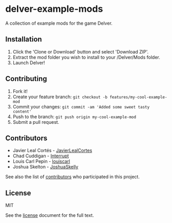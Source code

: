 # delver-example-mods
A collection of example mods for the game Delver.

## Installation
1. Click the 'Clone or Download' button and select 'Download ZIP'.
2. Extract the mod folder you wish to install to your /Delver/Mods folder.
3. Launch Delver!

## Contributing
1. Fork it!
2. Create your feature branch: `git checkout -b features/my-cool-example-mod`
3. Commit your changes: `git commit -am 'Added some sweet tasty content'`
4. Push to the branch: `git push origin my-cool-example-mod`
5. Submit a pull request.

## Contributors
- Javier Leal Cortés - [JavierLealCortes](http://github.com/JavierLealCortes)
- Chad Cuddigan - [Interrupt](http://github.com/Interrupt)
- Louis Carl Pepin - [louiscarl](http://github.com/louiscarl)
- Joshua Skelton - [JoshuaSkelly](http://github.com/JoshuaSkelly)

See also the list of [contributors](./CONTRIBUTORS) who participated in this project.

## License
MIT

See the [license](./LICENSE) document for the full text.
